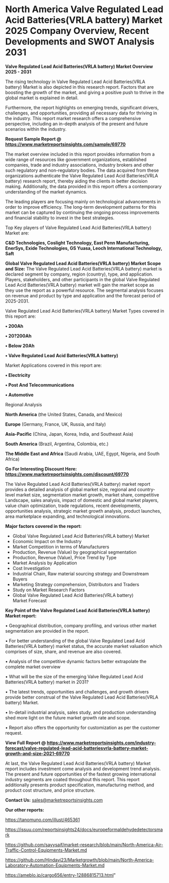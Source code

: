 # North America Valve Regulated Lead Acid Batteries(VRLA battery) Market 2025 Company Overview, Recent Developments and SWOT Analysis 2031

<Strong> Valve Regulated Lead Acid Batteries(VRLA battery) Market Overview 2025 - 2031</strong>

The rising technology in Valve Regulated Lead Acid Batteries(VRLA battery) Market is also depicted in this research report. Factors that are boosting the growth of the market, and giving a positive push to thrive in the global market is explained in detail.

Furthermore, the report highlights on emerging trends, significant drivers, challenges, and opportunities, providing all necessary data for thriving in the industry. This report market research offers a comprehensive perspective, including an in-depth analysis of the present and future scenarios within the industry.

<strong>Request Sample Report @ <a href=https://www.marketreportsinsights.com/sample/69770>https://www.marketreportsinsights.com/sample/69770</a></strong>

The market overview included in this report provides information from a wide range of resources like government organizations, established companies, trade and industry associations, industry brokers and other such regulatory and non-regulatory bodies. The data acquired from these organizations authenticate the Valve Regulated Lead Acid Batteries(VRLA battery) research report, thereby aiding the clients in better decision making. Additionally, the data provided in this report offers a contemporary understanding of the market dynamics.

The leading players are focusing mainly on technological advancements in order to improve efficiency. The long-term development patterns for this market can be captured by continuing the ongoing process improvements and financial stability to invest in the best strategies.

Top Key players of Valve Regulated Lead Acid Batteries(VRLA battery) Market are:

<strong>C&D Technologies, Coslight Technology, East Penn Manufacturing, EnerSys, Exide Technologies, GS Yuasa, Leoch International Technology, Saft</strong>

<strong><b>Global Valve Regulated Lead Acid Batteries(VRLA battery) Market Scope and Size:</b></strong>
The Valve Regulated Lead Acid Batteries(VRLA battery) market is declared segment by company, region (country), type, and application. Players, stakeholders, and other participants in the global Valve Regulated Lead Acid Batteries(VRLA battery) market will gain the market scope as they use the report as a powerful resource. The segmental analysis focuses on revenue and product by type and application and the forecast period of 2025-2031.

Valve Regulated Lead Acid Batteries(VRLA battery) Market Types covered in this report are:

<strong>• 200Ah

• 20?200Ah

• Below 20Ah

• Valve Regulated Lead Acid Batteries(VRLA battery)</strong>

Market Applications covered in this report are:

<strong>• Electricity

• Post And Telecommunications

• Automotive</strong> 

Regional Analysis

<strong>North America</strong> (the United States, Canada, and Mexico)

<strong>Europe</strong> (Germany, France, UK, Russia, and Italy)

<strong>Asia-Pacific</strong> (China, Japan, Korea, India, and Southeast Asia)

<strong>South America</strong> (Brazil, Argentina, Colombia, etc.)

<strong>The Middle East and Africa</strong> (Saudi Arabia, UAE, Egypt, Nigeria, and South Africa)

<strong>Go For Interesting Discount Here: <a href=https://www.marketreportsinsights.com/discount/69770>https://www.marketreportsinsights.com/discount/69770</a></strong>

The Valve Regulated Lead Acid Batteries(VRLA battery) market report provides a detailed analysis of global market size, regional and country-level market size, segmentation market growth, market share, competitive Landscape, sales analysis, impact of domestic and global market players, value chain optimization, trade regulations, recent developments, opportunities analysis, strategic market growth analysis, product launches, area marketplace expanding, and technological innovations.

<strong><b>Major factors covered in the report:</b></strong>
<ul>
  <li>Global Valve Regulated Lead Acid Batteries(VRLA battery) Market </li>
  <li>Economic Impact on the Industry</li>
  <li>Market Competition in terms of Manufacturers</li>
  <li>Production, Revenue (Value) by geographical segmentation</li>
  <li>Production, Revenue (Value), Price Trend by Type</li>
  <li>Market Analysis by Application</li>
  <li>Cost Investigation</li>
  <li>Industrial Chain, Raw material sourcing strategy and Downstream Buyers</li>
  <li>Marketing Strategy comprehension, Distributors and Traders</li>
  <li>Study on Market Research Factors</li>
  <li>Global Valve Regulated Lead Acid Batteries(VRLA battery) Market Forecast</li>
</ul>

<strong><b>Key Point of the Valve Regulated Lead Acid Batteries(VRLA battery) Market report:</b></strong>

• Geographical distribution, company profiling, and various other market segmentation are provided in the report.

• For better understanding of the global Valve Regulated Lead Acid Batteries(VRLA battery) market status, the accurate market valuation which comprises of size, share, and revenue are also covered.

• Analysis of the competitive dynamic factors better extrapolate the complete market overview

• What will be the size of the emerging Valve Regulated Lead Acid Batteries(VRLA battery) market in 2031?

• The latest trends, opportunities and challenges, and growth drivers provide better construal of the Valve Regulated Lead Acid Batteries(VRLA battery) Market.

• In-detail industrial analysis, sales study, and production understanding shed more light on the future market growth rate and scope.

• Report also offers the opportunity for customization as per the customer request.

<strong><b>View Full Report @ <a href=https://www.marketreportsinsights.com/industry-forecast/valve-regulated-lead-acid-batteriesvrla-battery-market-growth-and-size-2021-69770>https://www.marketreportsinsights.com/industry-forecast/valve-regulated-lead-acid-batteriesvrla-battery-market-growth-and-size-2021-69770</a></b></strong>


At last, the Valve Regulated Lead Acid Batteries(VRLA battery) Market report includes investment come analysis and development trend analysis. The present and future opportunities of the fastest growing international industry segments are coated throughout this report. This report additionally presents product specification, manufacturing method, and product cost structure, and price structure.

<strong>Contact Us:</strong>
sales@marketreportsinsights.com

<strong>Our other reports:</strong>

<a href=https://tanomuno.com/illust/465361>https://tanomuno.com/illust/465361</a>

<a href=https://issuu.com/reportsinsights24/docs/europeformaldehydedetectorsmark>https://issuu.com/reportsinsights24/docs/europeformaldehydedetectorsmark</a>

<a href=https://github.com/sayysaif/market-research/blob/main/North-America-Air-Traffic-Control-Equipments-Market.md>https://github.com/sayysaif/market-research/blob/main/North-America-Air-Traffic-Control-Equipments-Market.md</a>

<a href=https://github.com/Hindavi23/Marketgrowth/blob/main/North-America-Laboratory-Automation-Equipments-Market.md>https://github.com/Hindavi23/Marketgrowth/blob/main/North-America-Laboratory-Automation-Equipments-Market.md</a>

<a href=https://ameblo.jp/cargo656/entry-12886815713.html>https://ameblo.jp/cargo656/entry-12886815713.html</a>"
